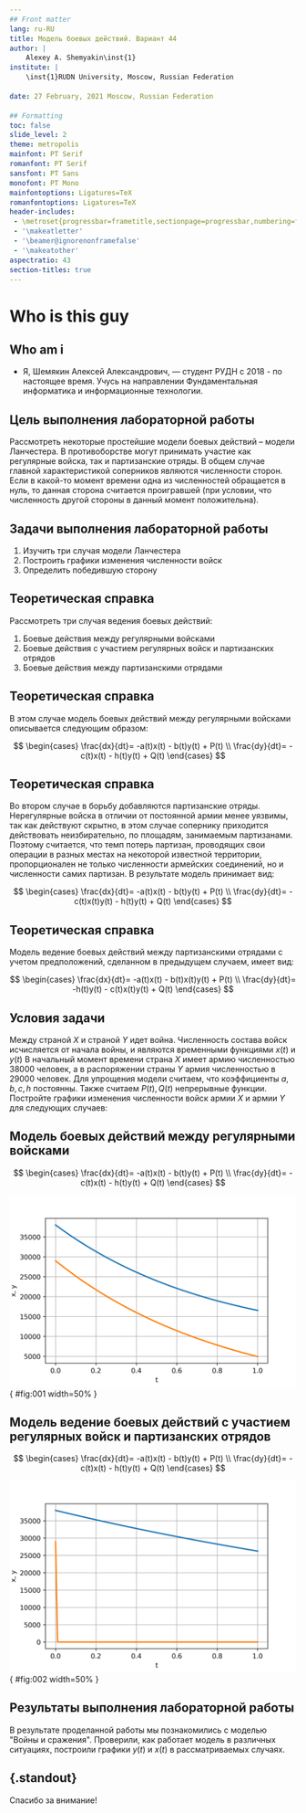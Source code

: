 ```yaml
---
## Front matter
lang: ru-RU
title: Модель боевых действий. Вариант 44
author: |
	Alexey A. Shemyakin\inst{1}
institute: |
	\inst{1}RUDN University, Moscow, Russian Federation

date: 27 February, 2021 Moscow, Russian Federation

## Formatting
toc: false
slide_level: 2
theme: metropolis
mainfont: PT Serif
romanfont: PT Serif
sansfont: PT Sans
monofont: PT Mono
mainfontoptions: Ligatures=TeX
romanfontoptions: Ligatures=TeX
header-includes: 
 - \metroset{progressbar=frametitle,sectionpage=progressbar,numbering=fraction}
 - '\makeatletter'
 - '\beamer@ignorenonframefalse'
 - '\makeatother'
aspectratio: 43
section-titles: true
---
```


# Who is this guy

## Who am i

- Я, Шемякин Алексей Александрович, — студент РУДН с 2018 - по
настоящее время. Учусь на направлении Фундаментальная информатика и
информационные технологии. 


## Цель выполнения лабораторной работы

Рассмотреть некоторые простейшие модели боевых действий – модели
Ланчестера. В противоборстве могут принимать участие как регулярные войска,
так и партизанские отряды. В общем случае главной характеристикой соперников
являются численности сторон. Если в какой-то момент времени одна из
численностей обращается в нуль, то данная сторона считается проигравшей (при
условии, что численность другой стороны в данный момент положительна).

## Задачи выполнения лабораторной работы

1. Изучить три случая модели Ланчестера
2. Построить графики изменения численности войск
3. Определить победившую сторону

## Теоретическая справка
Рассмотреть три случая ведения боевых действий: 

1. Боевые действия между регулярными войсками
2. Боевые действия с участием регулярных войск и партизанских отрядов
3. Боевые действия между партизанскими отрядами 


## Теоретическая справка
В этом случае модель боевых действий между регулярными войсками
описывается следующим образом: 

$$
 \begin{cases}
	\frac{dx}{dt}= -a(t)x(t) - b(t)y(t) + P(t)
	\\   
	\frac{dy}{dt}= -c(t)x(t) - h(t)y(t) + Q(t)
 \end{cases}
$$

## Теоретическая справка
Во втором случае в борьбу добавляются партизанские отряды. Нерегулярные войска в отличии от постоянной армии менее уязвимы, так как действуют скрытно, в этом случае сопернику приходится действовать неизбирательно, по площадям, занимаемым партизанами. Поэтому считается, что темп потерь партизан, проводящих свои операции в разных местах на некоторой известной территории, пропорционален не только численности армейских соединений, но и численности самих партизан. В результате модель принимает вид:

$$
 \begin{cases}
	\frac{dx}{dt}= -a(t)x(t) - b(t)y(t) + P(t)
	\\   
	\frac{dy}{dt}= -c(t)x(t)y(t) - h(t)y(t) + Q(t)
 \end{cases}
$$

## Теоретическая справка

Модель ведение боевых действий между партизанскими отрядами с учетом предположений, сделанном в предыдущем случаем, имеет вид:

$$
 \begin{cases}
	\frac{dx}{dt}= -a(t)x(t) - b(t)x(t)y(t) + P(t)
	\\   
	\frac{dy}{dt}= -h(t)y(t) - c(t)x(t)y(t) + Q(t)
 \end{cases}
$$



## Условия задачи

Между страной $X$ и страной $Y$ идет война. Численность состава войск исчисляется от начала войны, и являются временными функциями $x(t)$ и $y(t)$ В начальный момент времени страна $X$ имеет армию численностью 38000 человек, а в распоряжении страны $Y$ армия численностью в 29000 человек. Для упрощения модели считаем, что коэффициенты $a, b, c, h$ постоянны. Также считаем $P(t), Q(t)$ непрерывные функции. Постройте графики изменения численности войск армии $X$ и армии $Y$ для следующих случаев:

## Модель боевых действий между регулярными войсками

$$
 \begin{cases}
	\frac{dx}{dt}= -a(t)x(t) - b(t)y(t) + P(t)
	\\   
	\frac{dy}{dt}= -c(t)x(t) - h(t)y(t) + Q(t)
 \end{cases}
$$

![Жёсткая модель войны](image/01.png){ #fig:001 width=50% }

## Модель ведение боевых действий с участием регулярных войск и партизанских отрядов

$$
 \begin{cases}
	\frac{dx}{dt}= -a(t)x(t) - b(t)y(t) + P(t)
	\\   
	\frac{dy}{dt}= -c(t)x(t) - h(t)y(t) + Q(t)
 \end{cases}
$$

![Фазовые траектории системы](image/02.png){ #fig:002 width=50% }

## Результаты выполнения лабораторной работы

В результате проделанной работы мы познакомились с моделью "Войны и сражения". Проверили, как работает модель в различных ситуациях, построили графики $y(t)$ и $x(t)$ в рассматриваемых случаях.


## {.standout}

Спасибо за внимание!
